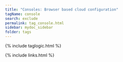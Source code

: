 ```yaml
---
title: "Consoles: Browser based cloud configuration"
tagName: console
search: exclude
permalink: tag_console.html
sidebar: mydoc_sidebar
folder: tags
---
```

{% include taglogic.html %}

{% include links.html %}
